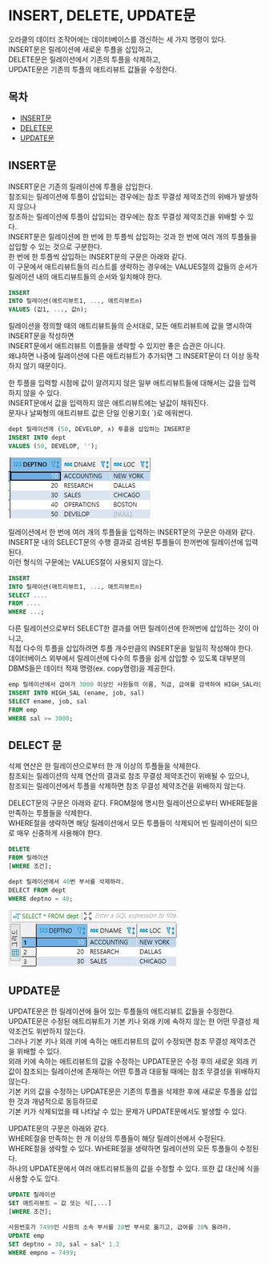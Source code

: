 # INSERT, DELETE, UPDATE문

오라클의 데이터 조작어에는 데이터베이스를 갱신하는 세 가지 명령이 있다.  
INSERT문은 릴레이션에 새로운 투플을 삽입하고,  
DELETE문은 릴레이션에서 기존의 투플을 삭제하고,  
UPDATE문은 기존의 투플의 애트리뷰트 값들을 수정한다.  



## 목차

- [INSERT문](#insert문)
- [DELETE문](#delete문)
- [UPDATE문](#update문)



## INSERT문

INSERT문은 기존의 릴레이션에 투플을 삽입한다.  
참조되는 릴레이션에 투플이 삽입되는 경우에는 참조 무결성 제약조건의 위배가 발생하지 않으나  
참조하는 릴레이션에 투플이 삽입되는 경우에는 참조 무결성 제약조건을 위배할 수 있다.  
INSERT문은 릴레이션에 한 번에 한 투플씩 삽입하는 것과 한 번에 여러 개의 투플들을 삽입할 수 있는 것으로 구분한다.  
한 번에 한 투플씩 삽입하는 INSERT문의 구문은 아래와 같다.  
이 구문에서 애트리뷰트들의 리스트를 생략하는 경우에는 VALUES절의 값들의 순서가 릴레이션 내의 애트리뷰트들의 순서와 일치해야 한다.

```sql
INSERT 
INTO 릴레이션(애트리뷰트1, ..., 애트리뷰트n)
VALUES (값1, ..., 값n);
```



릴레이션을 정의할 때의 애트리뷰트들의 순서대로, 모든 애트리뷰트에 값을 명시하여 INSERT문을 작성하면  
INSERT문에서 애트리뷰트 이름들을 생략할 수 있지만 좋은 습관은 아니다.  
왜냐하면 나중에 릴레이션에 다른 애트리뷰트가 추가되면 그 INSERT문이 더 이상 동작하지 않기 때문이다.  

한 투플을 입력할 시점에 값이 알려지지 않은 일부 애트리뷰트들에 대해서는 값을 입력하지 않을 수 있다.  
INSERT문에서 값을 입력하지 않은 애트리뷰트에는 널값이 채워진다.  
문자나 날짜형의 애트리뷰트 값은 단일 인용기호( `)로 에워싼다.

```sql
dept 릴레이션에 (50, DEVELOP, ∧) 투플을 삽입하는 INSERT문
INSERT INTO dept
VALUES (50, DEVELOP, '');
```

![](./image/4-4/ex24.jpg)



릴레이션에서 한 번에 여러 개의 투플들을 입력하는 INSERT문의 구문은 아래와 같다.  
INSERT문 내의 SELECT문의 수행 결과로 검색된 투플들이 한꺼번에 릴레이션에 입력된다.  
이런 형식의 구문에는 VALUES절이 사용되지 않는다.  

```sql
INSERT
INTO 릴레이션(애트리뷰트1, ..., 애트리뷰트n)
SELECT ....
FROM ....
WHERE ...;
```

다른 릴레이션으로부터 SELECT한 결과를 어떤 릴레이션에 한꺼번에 삽입하는 것이 아니고,  
직접 다수의 투플을 삽입하려면 투플 개수만큼의 INSERT문을 일일히 작성해야 한다.  
데이터베이스 외부에서 릴레이션에 다수의 투플을 쉽게 삽입할 수 있도록 대부분의 DBMS들은 데이터 적재 명령(ex. copy명령)을 제공한다.

```sql
emp 릴레이션에서 급여가 3000 이상인 사원들의 이름, 직급, 급여를 검색하여 HIGH_SAL라는 릴레이션에 삽입하라. HIGH_SAL 릴레이션은 이미 생성되어 있다고 가정한다.
INSERT INTO HIGH_SAL (ename, job, sal)
SELECT ename, job, sal
FROM emp
WHERE sal >= 3000;
```



## DELECT 문

삭제 연산은 한 릴레이션으로부터 한 개 이상의 투플들을 삭제한다.  
참조되는 릴레이션의 삭제 연산의 결과로 참조 무결성 제약조건이 위배될 수 있으나,  
참조되는 릴레이션에서 투플을 삭제하면 참조 무결성 제약조건을 위배하지 않는다.

DELECT문의 구문은 아래와 같다.  FROM절에 명시한 릴레이션으로부터 WHERE절을 만족하는 투플들을 삭제한다.  
WHERE절을 생략하면 해당 릴레이션에서 모든 투플들이 삭제되어 빈 릴레이션이 되므로 매우 신중하게 사용해야 한다.

```sql
DELETE
FROM 릴레이션
[WHERE 조건];
```

```sql
dept 릴레이션에서 40번 부서를 삭제하라.
DELECT FROM dept
WHERE deptno = 40;
```

![](./image/4-4/ex25.jpg)



## UPDATE문

UPDATE문은 한 릴레이션에 들어 있는 투플들의 애트리뷰트 값들을 수정한다.  
UPDATE문은 수정된 애트리뷰트가 기본 키나 외래 키에 속하지 않는 한 어떤 무결성 제약조건도 위반하지 않는다.  
그러나 기본 키나 외래 키에 속하는 애트리뷰트의 값이 수정되면 참조 무결성 제약조건을 위배할 수 있다.  
외래 키에 속하는 애트리뷰트의 값을 수정하는 UPDATE문은 수정 후의 새로운 외래 키 값이 참조되는 릴레이션에 존재하는 어떤 투플과 대응될 때에는 참조 무결성을 위배하지 않는다.  
기본 키의 값을 수정하는 UPDATE문은 기존의 투플을 삭제한 후에 새로운 투플을 삽입한 것과 개념적으로 동등하므로  
기본 키가 삭제되었을 때 나타날 수 있는 문제가 UPDATE문에서도 발생할 수 있다.

UPDATE문의 구문은 아래와 같다.  
WHERE절을 만족하는 한 개 이상의 투플들이 해당 릴레이션에서 수정된다.  
WHERE절을 생략할 수 있다. WHERE절을 생략하면 릴레이션의 모든 투플들이 수정된다.  
하나의 UPDATE문에서 여러 애트리뷰트들의 값을 수정할 수 있다. 또한 값 대신에 식을 사용할 수도 있다.

```sql
UPDATE 릴레이션
SET 애트리뷰트 = 값 또는 식[,...]
[WHERE 조건];
```

```sql
사원번호가 7499인 사원의 소속 부서를 20번 부서로 옮기고, 급여를 20% 올려라.
UPDATE emp
SET deptno = 30, sal = sal* 1.2
WHERE empno = 7499;
```


